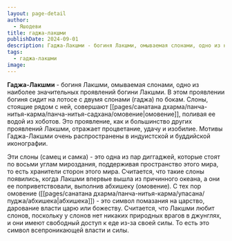 ```yaml
---
layout: page-detail
author:
  - Яшодеви
title: гаджа-лакшми
publishDate: 2024-09-01
description: Гаджа-Лакшми - богиня Лакшми, омываемая слонами, одно из наиболее значительных проявлений богини Лакшми. В этом проявлении богиня сидит на лотосе с двумя слонами (гаджа) по бокам. Слоны, стоящие рядом с ней, совершают омовение, поливая ее водой из хоботов. Это проявление, как и большинство других проявлений Лакшми, отражает процветание, удачу и изобилие. Мотивы Гаджа-Лакшми очень распространены в индуистской и буддийской иконографии.
tags:
  - гаджа-лакшми
image:
---
```

**Гаджа-Лакшми** - богиня Лакшми, омываемая слонами, одно из наиболее значительных проявлений богини Лакшми. В этом проявлении богиня сидит на лотосе с двумя слонами (гаджа) по бокам. Слоны, стоящие рядом с ней, совершают [[pages/санатана дхарма/панча-нитья-карма/панча-нитья-садхана/омовение|омовение]], поливая ее водой из хоботов. Это проявление, как и большинство других проявлений Лакшми, отражает процветание, удачу и изобилие. Мотивы Гаджа-Лакшми очень распространены в индуистской и буддийской иконографии.

Эти слоны (самец и самка) - это одна из пар диггаджей, которые стоят по восьми углам мироздания, поддерживая пространство этого мира, то есть хранители сторон этого мира. Считается, что такие слоны появились, когда Лакшми впервые вышла из причинного океана, а они ее поприветствовали, выполнив абхишеку (омовение). С тех пор омовение ([[pages/санатана дхарма/панча-нитья-карма/упасана/пуджа/абхишека|абхишека]]) - это символ помазания на царство, дарование власти царю или божеству. Считается, что Лакшми любит слонов, поскольку у слонов нет никаких природных врагов в джунглях, и они имеют свободный доступ к еде из-за своей силы. То есть это символ всепроникающей власти и силы. 
